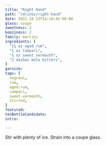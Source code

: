 ```yaml
---
title: "Right Hand"
path: "/drinks/right-hand"
date: 2021-10-23T14:10:45-08:00
glass: coupe
sweetness: 2
booziness: 2
family: martini
ingredients: [
  "1¾ oz aged rum",
  "¾ oz Campari",
  "¾ oz sweet vermouth",
  "2 dashes mole bitters",
]
garnish:
tags: [
  negroni,
  rum,
  aged-rum,
  campari,
  sweet-vermouth,
  stirred,
]
featured:
tenBottleCandidate:
intro:

---
```

Stir with plenty of ice. Strain into a coupe glass.
